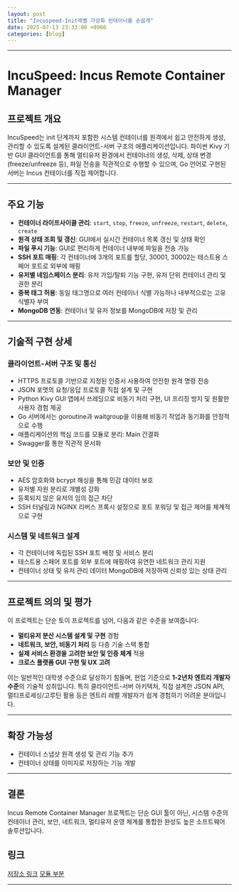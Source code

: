 ```yaml
---
layout: post
title: "Incuspeed-Init레벨 가상화 컨테이너를 손쉽게"
date: 2025-07-13 23:33:00 +0900
categories: [blog]
---
```


---

# IncuSpeed: Incus Remote Container Manager

## 프로젝트 개요

IncuSpeed는 init 단계까지 포함한 시스템 컨테이너를 원격에서 쉽고 안전하게 
생성, 관리할 수 있도록 설계된 클라이언트-서버 구조의 애플리케이션입니다.
파이썬 Kivy 기반 GUI 클라이언트를 통해 멀티유저 환경에서 컨테이너의 생성, 삭제, 상태 변경(freeze/unfreeze 등), 
파일 전송을 직관적으로 수행할 수 있으며, Go 언어로 구현된 서버는 Incus 컨테이너를 직접 제어합니다.

---

## 주요 기능

- **컨테이너 라이프사이클 관리**: `start`, `stop`, `freeze`, `unfreeze`, `restart`, `delete`, `create`
- **원격 상태 조회 및 갱신**: GUI에서 실시간 컨테이너 목록 갱신 및 상태 확인
- **파일 푸시 기능**: GUI로 편리하게 컨테이너 내부에 파일을 전송 가능
- **SSH 포트 매핑**: 각 컨테이너에 3개의 포트를 할당, 30001, 30002는 테스트용 스페어 포트로 외부에 매핑
- **유저별 네임스페이스 분리**: 유저 가입/탈퇴 기능 구현, 유저 단위 컨테이너 관리 및 권한 분리
- **중복 태그 허용**: 동일 태그명으로 여러 컨테이너 식별 가능하나 내부적으로는 고유 식별자 부여
- **MongoDB 연동**: 컨테이너 및 유저 정보를 MongoDB에 저장 및 관리

---

## 기술적 구현 상세

### 클라이언트-서버 구조 및 통신

- HTTPS 프로토콜 기반으로 지정된 인증서 사용하여 안전한 원격 명령 전송
- JSON 포맷의 요청/응답 프로토콜 직접 설계 및 구현
- Python Kivy GUI 앱에서 쓰레딩으로 비동기 처리 구현, UI 프리징 방지 및 원활한 사용자 경험 제공
- Go 서버에서는 goroutine과 waitgroup을 이용해 비동기 작업과 동기화를 안정적으로 수행
- 애플리케이션의 핵심 코드를 모듈로 분리: Main 간결화
- Swagger를 통한 직관적 문서화

### 보안 및 인증

- AES 암호화와 bcrypt 해싱을 통해 민감 데이터 보호
- 유저별 자원 분리로 개별성 강화
- 등록되지 않은 유저의 임의 접근 차단
- SSH 터널링과 NGINX 리버스 프록시 설정으로 포트 포워딩 및 접근 제어를 체계적으로 구현

### 시스템 및 네트워크 설계

- 각 컨테이너에 독립된 SSH 포트 배정 및 서비스 분리
- 테스트용 스페어 포트를 외부 포트에 매핑하여 유연한 네트워크 관리 지원
- 컨테이너 상태 및 유저 관리 데이터 MongoDB에 저장하여 신뢰성 있는 상태 관리

---

## 프로젝트 의의 및 평가

이 프로젝트는 단순 토이 프로젝트를 넘어, 다음과 같은 수준을 보여줍니다:

- **멀티유저 분산 시스템 설계 및 구현** 경험
- **네트워크, 보안, 비동기 처리** 등 다층 기술 스택 통합
- **실제 서비스 환경을 고려한 보안 및 인증 체계** 적용
- **크로스 플랫폼 GUI 구현 및 UX 고려**

이는 일반적인 대학생 수준으로 달성하기 힘들며, 현업 기준으로  **1-2년차 엔트리 개발자 수준**의 기술적 성취입니다.
특히 클라이언트-서버 아키텍처, 직접 설계한 JSON API, 멀티프로세싱/고루틴 활용 등은 
엔트리 레벨 개발자가 쉽게 경험하기 어려운 분야입니다.

---

## 확장 가능성

- 컨테이너 스냅샷 원격 생성 및 관리 기능 추가
- 컨테이너 상태를 이미지로 저장하는 기능 개발

---

## 결론

Incus Remote Container Manager 프로젝트는 단순 GUI 툴이 아닌,
시스템 수준의 컨테이너 관리, 보안, 네트워크, 멀티유저 운영 체계를 통합한 완성도 높은 소프트웨어 솔루션입니다.

## 링크
[저장소 링크](https://github.com/gg582/incuspeed)
[모듈 부분](https://github.com/gg582/linux_virt_unit)

---
